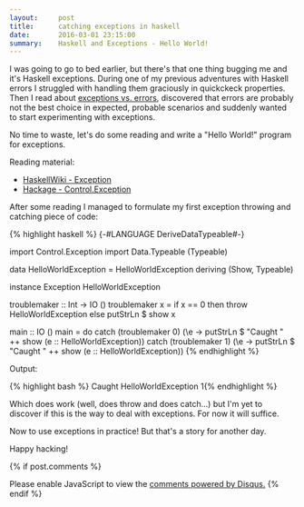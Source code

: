 ```yaml
---
layout:     post
title:      catching exceptions in haskell
date:       2016-03-01 23:15:00
summary:    Haskell and Exceptions - Hello World!
---
```


I was going to go to bed earlier, but there's that one thing bugging me and it's Haskell exceptions. During one of my previous adventures with Haskell errors I struggled with handling them graciously in quickckeck properties. Then I read about [exceptions vs. errors](https://wiki.haskell.org/Error_vs._Exception), discovered that errors are probably not the best choice in expected, probable scenarios and suddenly wanted to start experimenting with exceptions.

No time to waste, let's do some reading and write a "Hello World!" program for exceptions.

Reading material:

* [HaskellWiki - Exception](https://wiki.haskell.org/Exception)
* [Hackage - Control.Exception](https://hackage.haskell.org/package/base-4.8.2.0/docs/Control-Exception.html)

After some reading I managed to formulate my first exception throwing and catching piece of code:

{% highlight haskell %}
{-#LANGUAGE DeriveDataTypeable#-}

import Control.Exception
import Data.Typeable (Typeable)

data HelloWorldException = HelloWorldException deriving (Show, Typeable)

instance Exception HelloWorldException

troublemaker :: Int -> IO ()
troublemaker x = if x == 0 then throw HelloWorldException else putStrLn $ show x

main :: IO ()
main = do
	catch (troublemaker 0) (\e -> putStrLn $ "Caught " ++ show (e :: HelloWorldException))
	catch (troublemaker 1) (\e -> putStrLn $ "Caught " ++ show (e :: HelloWorldException))
{% endhighlight %}

Output:

{% highlight bash %}
Caught HelloWorldException
1{% endhighlight %}

Which does work (well, does throw and does catch...) but I'm yet to discover if this is the way to deal with exceptions. For now it will suffice.

Now to use exceptions in practice! But that's a story for another day.

Happy hacking!

{% if post.comments %}
<div id="disqus_thread"></div>
<script>
    (function() {  // DON'T EDIT BELOW THIS LINE
        var d = document, s = d.createElement('script');

        s.src = '//piotrjustyna.disqus.com/embed.js';

        s.setAttribute('data-timestamp', +new Date());
        (d.head || d.body).appendChild(s);
    })();
</script>
<noscript>Please enable JavaScript to view the <a href="https://disqus.com/?ref_noscript" rel="nofollow">comments powered by Disqus.</a></noscript>
{% endif %}
